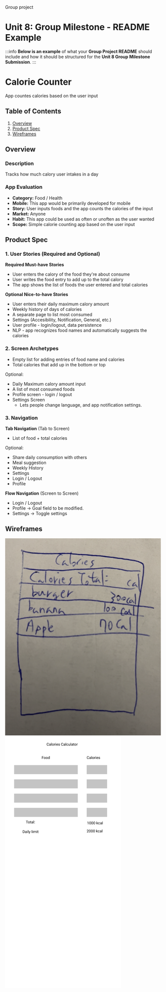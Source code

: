 Group project

Unit 8: Group Milestone - README Example
===

:::info
**Below is an example** of what your **Group Project README** should include and how it should be structured for the **Unit 8 Group Milestone Submission**.
:::

# Calorie Counter
App countes calories based on the user input

## Table of Contents
1. [Overview](#Overview)
1. [Product Spec](#Product-Spec)
1. [Wireframes](#Wireframes)

## Overview
### Description
Tracks how much calory user intakes in a day

### App Evaluation
- **Category:** Food / Health
- **Mobile:** This app would be primarily developed for mobile 
- **Story:** User inputs foods and the app counts the calories of the input
- **Market:** Anyone
- **Habit:** This app could be used as often or unoften as the user wanted
- **Scope:** Simple calorie counting app based on the user input

## Product Spec
### 1. User Stories (Required and Optional)

**Required Must-have Stories**

* User enters the calory of the food they're about consume
* User writes the food entry to add up to the total calory
* The app shows the list of foods the user entered and total calories

**Optional Nice-to-have Stories**

* User enters their daily maximum calory amount
* Weekly history of days of calories
* A separate page to list most consumed
* Settings (Accesibility, Notification, General, etc.)
* User profile - login/logout, data persistence
* NLP - app recognizes food names and automatically suggests the calories

### 2. Screen Archetypes

* Empty list for adding entries of food name and calories 
* Total calories that add up in the bottom or top

Optional:

* Daily Maximum calory amount input 
* A list of most consumed foods
* Profile screen - login / logout 
* Settings Screen
   * Lets people change language, and app notification settings.

### 3. Navigation

**Tab Navigation** (Tab to Screen)

* List of food + total calories


Optional:
* Share daily consumption with others
* Meal suggestion
* Weekly History
* Settings
* Login / Logout
* Profile

**Flow Navigation** (Screen to Screen)
* Login / Logout
* Profile -> Goal field to be modified. 
* Settings -> Toggle settings

## Wireframes
<img src="handwire.png"><br>
<img src="calories_wireframe.png"><br>
